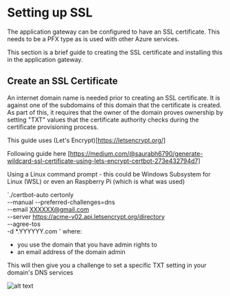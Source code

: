 # Setting up SSL
The application gateway can be configured to have an SSL certificate. This needs to be a PFX type as is used with other Azure services.

This section is a brief guide to creating the SSL certificate and installing this in the application gateway.

## Create an SSL Certificate
An internet domain name is needed prior to creating an SSL certificate. It is against one of the subdomains of this domain that the certificate is created. As part of this, it requires that the owner of the domain proves ownership by setting "TXT" values that the certificate authority checks during the certificate provisioning process.

This guide uses (Let's Encrypt)[https://letsencrypt.org/]

Following guide here [https://medium.com/@saurabh6790/generate-wildcard-ssl-certificate-using-lets-encrypt-certbot-273e432794d7]

Using a Linux command prompt - this could be Windows Subsystem for Linux (WSL) or even an Raspberry Pi (which is what was used)

`./certbot-auto certonly \
	--manual
	--preferred-challenges=dns \
	--email XXXXXX@gmail.com \
	--server https://acme-v02.api.letsencrypt.org/directory \
	--agree-tos \
-d *.YYYYYY.com
'
where:
* you use the domain that you have admin rights to
* an email address of the domain admin

This will then give you a challenge to set a specific TXT setting in your domain's DNS services

![alt text](https://github.com/jometzg/appgatewaywebapp/blob/master/certificate/dns-challenge.png" "DNS Challenge")

